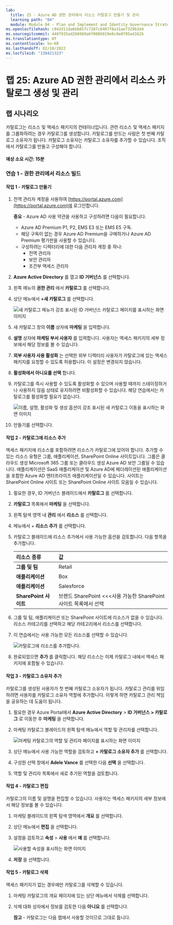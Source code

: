 ```yaml
---
lab:
  title: 25 - Azure AD 권한 관리에서 리소스 카탈로그 만들기 및 관리
  learning path: "04"
  module: Module 04 - Plan and Implement and Identity Governance Strategy
ms.openlocfilehash: c942d11da6bb857c7287c6407f8a31ae7329b3d4
ms.sourcegitcommit: 448f935ad266989a6f0086019e0c0e0785ad162b
ms.translationtype: HT
ms.contentlocale: ko-KR
ms.lasthandoff: 02/10/2022
ms.locfileid: "138421323"
---
```

# <a name="lab-25-create-and-manage-a-catalog-of-resources-in-azure-ad-entitlement-management"></a>랩 25: Azure AD 권한 관리에서 리소스 카탈로그 생성 및 관리

## <a name="lab-scenario"></a>랩 시나리오

카탈로그는 리소스 및 액세스 패키지의 컨테이너입니다. 관련 리소스 및 액세스 패키지를 그룹화하려는 경우 카탈로그를 생성합니다. 카탈로그를 만드는 사람은 첫 번째 카탈로그 소유자가 됩니다. 카탈로그 소유자는 카탈로그 소유자를 추가할 수 있습니다. 조직에서 카탈로그를 만들고 구성해야 합니다.

#### <a name="estimated-time-15-minutes"></a>예상 소요 시간: 15분

### <a name="exercise-1---building-out-resources-in-entitlement-management"></a>연습 1 - 권한 관리에서 리소스 빌드

#### <a name="task-1---create-a-catalog"></a>작업 1 - 카탈로그 만들기

1. 전역 관리자 계정을 사용하여 [https://portal.azure.com](https://portal.azure.com)에 로그인합니다.

    **중요** - Azure AD 사용 약관을 사용하고 구성하려면 다음이 필요합니다.
    - Azure AD Premium P1, P2, EMS E3 또는 EMS E5 구독.
    - 해당 구독이 없는 경우 Azure AD Premium을 구매하거나 Azure AD Premium 평가판을 사용할 수 있습니다.
    - 구성하려는 디렉터리에 대한 다음 관리자 계정 중 하나:
        - 전역 관리자
        - 보안 관리자
        - 조건부 액세스 관리자

2. **Azure Active Directory** 를 열고 **ID 거버넌스** 를 선택합니다.

3. 왼쪽 메뉴의 **권한 관리** 에서 **카탈로그** 를 선택합니다.

4. 상단 메뉴에서 **+새 카탈로그** 를 선택합니다.

    ![새 카탈로그 메뉴가 강조 표시된 ID 거버넌스 카탈로그 페이지를 표시하는 화면 이미지  ](./media/lp4-mod1-identity-governance-new-catalog.png)

5. 새 카탈로그 창의 **이름** 상자에 **마케팅** 을 입력합니다.

6. **설명** 상자에 **마케팅 부서 사용자** 를 입력합니다. 사용자는 액세스 패키지의 세부 정보에서 해당 정보를 볼 수 있습니다.

7. **외부 사용자 사용 활성화** 는 선택한 외부 디렉터리 사용자가 카탈로그에 있는 액세스 패키지를 요청할 수 있도록 허용합니다. 이 설정은 변경되지 않습니다.

8. **활성화에서 아니요를 선택** 합니다.

9. 카탈로그를 즉시 사용할 수 있도록 활성화할 수 있으며 사용할 때까지 스테이징하거나 사용하지 않음 상태로 유지하려면 비활성화할 수 있습니다. 해당 연습에서는 카탈로그를 활성화할 필요가 없습니다.

    ![이름, 설명, 활성화 및 생성 옵션이 강조 표시된 새 카탈로그 이동을 표시하는 화면 이미지](./media/lp4-mod1-new-catalog-marketing.png)

10. 만들기를 선택합니다.

#### <a name="task-2---add-resources-to-a-catalog"></a>작업 2 - 카탈로그에 리소스 추가

액세스 패키지에 리소스를 포함하려면 리소스가 카탈로그에 있어야 합니다. 추가할 수 있는 리소스 유형은 그룹, 애플리케이션, SharePoint Online 사이트입니다. 그룹은 클라우드 생성 Microsoft 365 그룹 또는 클라우드 생성 Azure AD 보안 그룹일 수 있습니다. 애플리케이션은 SaaS 애플리케이션 및 Azure AD에 페더레이션된 애플리케이션을 포함한 Azure AD 엔터프라이즈 애플리케이션일 수 있습니다. 사이트는 SharePoint Online 사이트 또는 SharePoint Online 사이트 모음일 수 있습니다.

1. 필요한 경우, ID 거버넌스 블레이드에서 **카탈로그** 를 선택합니다.

2. **카탈로그** 목록에서 **마케팅** 을 선택합니다.

3. 왼쪽 탐색 영역 내 **관리** 에서 **리소스** 를 선택합니다.

4. 메뉴에서 + **리소스 추가** 를 선택합니다.

5. 카탈로그 블레이드에 리소스 추가에서 사용 가능한 옵션을 검토합니다.  다음 항목을 추가합니다.

   | 리소스 종류 | 값 |
   | :------------- | :---------- |
   |  **그룹 및 팀** | Retail |
   |  **애플리케이션** | Box |
   |  **애플리케이션** | Salesforce |
   |  **SharePoint 사이트** | 브랜드 SharePoint <<<사용 가능한 SharePoint 사이트 목록에서 선택 |

6. 그룹 및 팀, 애플리케이션 또는 SharePoint 사이트에 리소스가 없을 수 있습니다. 리소스 카테고리를 선택하고 해당 카테고리에서 리소스를 선택합니다.

7. 이 연습에서는 사용 가능한 모든 리소스를 선택할 수 있습니다.

    ![카탈로그에 리소스를 추가합니다.](./media/catalog-add-resources.png)

8. 완료되었으면 **추가** 를 클릭합니다. 해당 리소스는 이제 카탈로그 내에서 액세스 패키지에 포함될 수 있습니다.

#### <a name="task-3---add-additional-catalog-owners"></a>작업 3 - 카탈로그 소유자 추가

카탈로그를 생성된 사용자가 첫 번째 카탈로그 소유자가 됩니다. 카탈로그 관리를 위임하려면 사용자를 카탈로그 소유자 역할에 추가합니다. 이렇게 하면 카탈로그 관리 책임을 공유하는 데 도움이 됩니다.

1. 필요한 경우 Azure Portal에서 **Azure Active Directory** > **ID 거버넌스 > 카탈로그** 로 이동한 후 **마케팅** 을 선택합니다.

2. 마케팅 카탈로그 블레이드의 왼쪽 탐색 메뉴에서 역할 및 관리자를 선택합니다.

    ![마케팅 카탈로그의 역할 및 관리자 페이지를 표시하는 화면 이미지](./media/lp4-mod1-catalog-roles-and-admins.png)

3. 상단 메뉴에서 사용 가능한 역할을 검토하고 **+ 카탈로그 소유자 추가** 를 선택합니다.

4. 구성원 선택 창에서 **Adele Vance** 를 선택한 다음 **선택** 을 선택합니다.

5. 역할 및 관리자 목록에서 새로 추가된 역할을 검토합니다.

#### <a name="task-4---edit-a-catalog"></a>작업 4 - 카탈로그 편집

카탈로그의 이름 및 설명을 편집할 수 있습니다. 사용자는 액세스 패키지의 세부 정보에서 해당 정보를 볼 수 있습니다.

1. 마케팅 블레이드의 왼쪽 탐색 영역에서 **개요** 를 선택합니다.

2. 상단 메뉴에서 **편집** 을 선택합니다.

3. 설정을 검토하고 **속성** > **사용** 에서 **예** 를 선택합니다.

    ![사용할 속성을 표시하는 화면 이미지](./media/lp4-mod1-edit-marketing-catalog.png)

4. **저장** 을 선택합니다.

#### <a name="task-5---delete-a-catalog"></a>작업 5 - 카탈로그 삭제

액세스 패키지가 없는 경우에만 카탈로그를 삭제할 수 있습니다.

1. 마케팅 카탈로그의 개요 페이지에 있는 상단 메뉴에서 삭제를 선택합니다.

2. 삭제 대화 상자에서 정보를 검토한 다음 **아니요** 를 선택합니다.

    **참고** - 카탈로그는 다음 랩에서 사용할 것이므로 그대로 둡니다.
